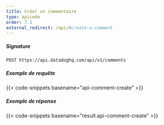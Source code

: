 ```yaml
---
title: Créer un commentaire
type: apicode
order: 7.1
external_redirect: /api/#create-a-comment
---
```


##### Signature
`POST https://api.datadoghq.com/api/v1/comments`
##### Exemple de requête
{{< code-snippets basename="api-comment-create" >}}
##### Exemple de réponse
{{< code-snippets basename="result.api-comment-create" >}}